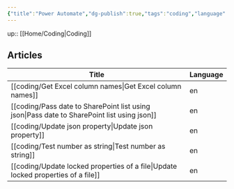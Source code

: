 ```yaml
---
{"title":"Power Automate","dg-publish":true,"tags":"coding","language":"en","permalink":"/coding/power-automate/","dgPassFrontmatter":true}
---
```


up:: [[Home/Coding\|Coding]]

## Articles

| Title                                                                                          | Language |
| ---------------------------------------------------------------------------------------------- | -------- |
| [[coding/Get Excel column names\|Get Excel column names]]                                   | en       |
| [[coding/Pass date to SharePoint list using json\|Pass date to SharePoint list using json]] | en       |
| [[coding/Update json property\|Update json property]]                                       | en       |
| [[coding/Test number as string\|Test number as string]]                                     | en       |
| [[coding/Update locked properties of a file\|Update locked properties of a file]]           | en       |

